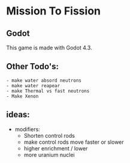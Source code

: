 # Mission To Fission


## Godot 
This game is made with Godot 4.3. 

## Other Todo's:
	- make water absord neutrons 
	- make water reapear
	- make Thermal vs fast neutrons
	- Make Xenon
	
## ideas:
- modifiers:
	- Shorten control rods
	- make control rods move faster or slower 
	- higher enrichment / lower 
	- more uranium nuclei
	
